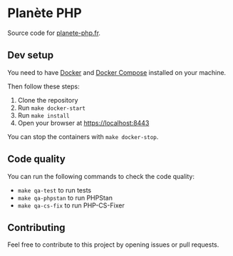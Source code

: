 # Planète PHP

Source code for [planete-php.fr](https://planete-php.fr).

## Dev setup

You need to have [Docker](https://www.docker.com/) and [Docker Compose](https://docs.docker.com/compose/) installed on your machine.

Then follow these steps:

1. Clone the repository
2. Run `make docker-start`
3. Run `make install`
4. Open your browser at [https://localhost:8443](https://localhost:8443)

You can stop the containers with `make docker-stop`.

## Code quality

You can run the following commands to check the code quality:

- `make qa-test` to run tests
- `make qa-phpstan` to run PHPStan
- `make qa-cs-fix` to run PHP-CS-Fixer

## Contributing

Feel free to contribute to this project by opening issues or pull requests.
